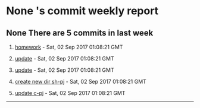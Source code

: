 #  None 's commit weekly report

##  None There are 5  commits in last week 

1. [homework](https://github.com/rabitdash/practice/commit/9406c6bfa76f7d3ee1c881b7170e5b46206ae329) - Sat, 02 Sep 2017 01:08:21 GMT 

2. [update](https://github.com/rabitdash/practice/commit/d3d0b2504b3ba32a00dd5cc63a278e6e4491011d) - Sat, 02 Sep 2017 01:08:21 GMT 

3. [update](https://github.com/rabitdash/practice/commit/0867517c0cba55a2f51aeab579de5852e6f22abf) - Sat, 02 Sep 2017 01:08:21 GMT 

4. [create new dir sh-pj](https://github.com/rabitdash/practice/commit/ad0a26241f12c4aac034759c249bc18d32443d27) - Sat, 02 Sep 2017 01:08:21 GMT 

5. [update c-pj](https://github.com/rabitdash/practice/commit/602706236ef0f51d8d8484d64f35609b94341fa2) - Sat, 02 Sep 2017 01:08:21 GMT 

---
